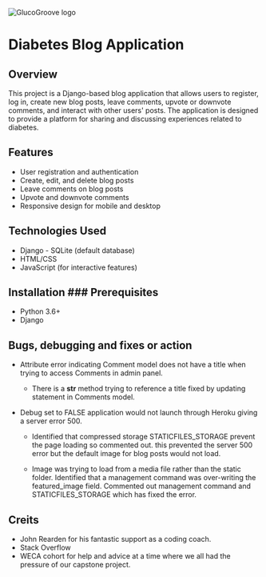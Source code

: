 ![GlucoGroove logo](/workspace/Diabetes-App/static/images/GlucoGroove_logo.jpg)

# Diabetes Blog Application 

## Overview 

This project is a Django-based blog application that allows users to register, log in, 
create new blog posts, leave comments, upvote or downvote comments, and interact with 
other users' posts. The application is designed to provide a platform for sharing and 
discussing experiences related to diabetes. 

## Features 

- User registration and authentication 
- Create, edit, and delete blog posts 
- Leave comments on blog posts 
- Upvote and downvote comments 
- Responsive design for mobile and desktop 

## Technologies Used 

- Django - SQLite (default database) 
- HTML/CSS 
- JavaScript (for interactive features) 

## Installation ### Prerequisites 

- Python 3.6+ 
- Django


## Bugs, debugging and fixes or action

- Attribute error indicating Comment model does not have a title
  when trying to access Comments in admin panel.
    
    - There is a __str__ method trying to reference a title fixed by updating
      statement in Comments model.

- Debug set to FALSE application would not launch through Heroku giving a server error 500.
  
  - Identified that compressed storage STATICFILES_STORAGE prevent the page loading so commented out.
    this prevented the server 500 error but the default image for blog posts would not load.
  
  - Image was trying to load from a media file rather than the static folder.
    Identified that a management command was over-writing the featured_image field.
    Commented out management command and STATICFILES_STORAGE which has fixed the error.

## Creits

- John Rearden for his fantastic support as a coding coach.
- Stack Overflow
- WECA cohort for help and advice at a time where we all had 
  the pressure of our capstone project.
